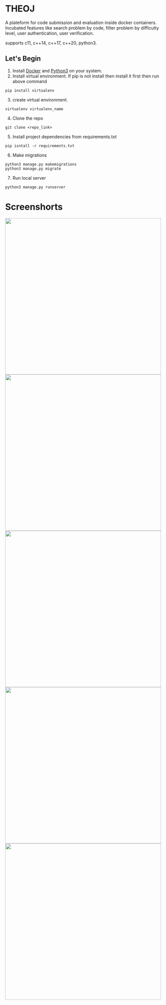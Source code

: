 # THEOJ

A plateform for code submission and evaluation inside docker containers. Incubated features like search problem by code, filter problem by difficulty level, user authentication, user verification.

supports c11, c++14, c++17, c++20, python3.

## Let's Begin

1. Install [Docker](https://docs.docker.com/engine/install/) and [Python3](https://www.python.org/downloads/) on your system.
2. Install virtual environment. If pip is not install then install it first then run above command
```
pip install virtualenv
```
3. create virtual environment.
```
virtualenv virtualenv_name
```
4. Clone the repo
```
git clone <repo_link>
```
5. Install project dependencies from requirements.txt
```
pip isntall -r requirements.txt
```
6. Make migrations
```
python3 manage.py makemigrations
python3 manage.py migrate
```
7. Run local server
```
python3 manage.py runserver
```

# Screenshorts

<img src="https://user-images.githubusercontent.com/78424052/180066929-69826064-1ceb-49cd-aefd-3e531a007d44.png" width="500">
<img src="https://user-images.githubusercontent.com/78424052/180066911-786f5e46-f53b-4df4-876b-98580bc28095.png" width="500">  
<img src="https://user-images.githubusercontent.com/78424052/180066916-ca4478a6-c91d-4676-b3c2-ba9a21f62af6.png" width="500">
<img src="https://user-images.githubusercontent.com/78424052/180066920-5e58de73-38e7-4ead-b6c4-206ff91895d8.png" width="500">  
<img src="https://user-images.githubusercontent.com/78424052/180066925-f3df1311-d733-4b1a-b47d-b1fc65a26730.png" width="500">
